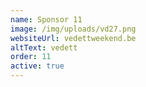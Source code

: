 ```yaml
---
name: Sponsor 11
image: /img/uploads/vd27.png
websiteUrl: vedettweekend.be
altText: vedett
order: 11
active: true
---
```

